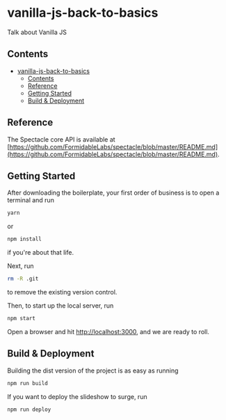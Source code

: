 # vanilla-js-back-to-basics

Talk about Vanilla JS

## Contents

- [vanilla-js-back-to-basics](#vanilla-js-back-to-basics)
    - [Contents](#contents)
    - [Reference](#reference)
    - [Getting Started](#getting-started)
    - [Build & Deployment](#build--deployment)

## Reference

The Spectacle core API is available at [https://github.com/FormidableLabs/spectacle/blob/master/README.md](https://github.com/FormidableLabs/spectacle/blob/master/README.md).

## Getting Started

After downloading the boilerplate, your first order of business is to open a terminal and run

```bash
yarn
```

or

```bash
npm install
```

if you're about that life.

Next, run

```bash
rm -R .git
```

to remove the existing version control.

Then, to start up the local server, run

```bash
npm start
```

Open a browser and hit [http://localhost:3000](http://localhost:3000), and we are ready to roll.

## Build & Deployment

Building the dist version of the project is as easy as running

```bash
npm run build
```

If you want to deploy the slideshow to surge, run

```bash
npm run deploy
```

